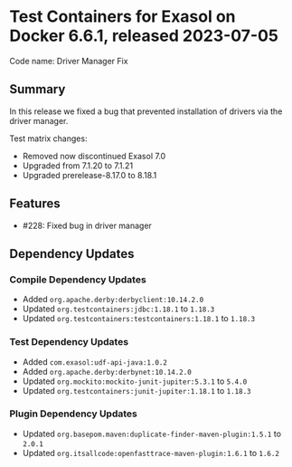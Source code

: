 # Test Containers for Exasol on Docker 6.6.1, released 2023-07-05

Code name: Driver Manager Fix

## Summary

In this release we fixed a bug that prevented installation of drivers via the driver manager.

Test matrix changes:

* Removed now discontinued Exasol 7.0
* Upgraded from 7.1.20 to 7.1.21 
* Upgraded prerelease-8.17.0 to 8.18.1

## Features

* #228: Fixed bug in driver manager

## Dependency Updates

### Compile Dependency Updates

* Added `org.apache.derby:derbyclient:10.14.2.0`
* Updated `org.testcontainers:jdbc:1.18.1` to `1.18.3`
* Updated `org.testcontainers:testcontainers:1.18.1` to `1.18.3`

### Test Dependency Updates

* Added `com.exasol:udf-api-java:1.0.2`
* Added `org.apache.derby:derbynet:10.14.2.0`
* Updated `org.mockito:mockito-junit-jupiter:5.3.1` to `5.4.0`
* Updated `org.testcontainers:junit-jupiter:1.18.1` to `1.18.3`

### Plugin Dependency Updates

* Updated `org.basepom.maven:duplicate-finder-maven-plugin:1.5.1` to `2.0.1`
* Updated `org.itsallcode:openfasttrace-maven-plugin:1.6.1` to `1.6.2`
